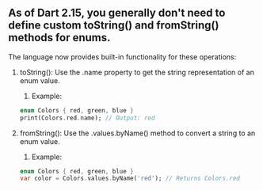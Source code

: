 ## As of Dart 2.15, you generally don't need to define custom toString() and fromString() methods for enums. 

The language now provides built-in functionality for these operations:

1. toString(): Use the .name property to get the string representation of an enum value.
   1. Example:

    ```dart
    enum Colors { red, green, blue }
    print(Colors.red.name); // Output: red
    ```

2. fromString(): Use the .values.byName() method to convert a string to an enum value.
   1. Example:

    ```dart
    enum Colors { red, green, blue }
    var color = Colors.values.byName('red'); // Returns Colors.red
    ```